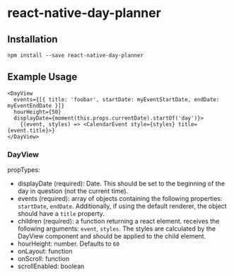 # react-native-day-planner

## Installation

`npm install --save react-native-day-planner`

## Example Usage

```
<DayView
  events={[{ title: 'foobar', startDate: myEventStartDate, endDate: myEventEndDate }]}
  hourHeight={50}
  displayDate={moment(this.props.currentDate).startOf('day')}>
    {(event, styles) => <CalendarEvent style={styles} title={event.title}>}
</DayView>
```

### DayView

propTypes:
 - displayDate (required): Date. This should be set to the beginning of the day in question (not the current time).
 - events (required): array of objects containing the following properties: `startDate`, `endDate`. Additionally, if using the default renderer, the object should have a `title` property.
 - children (required): a function returning a react element. receives the following arguments: `event`, `styles`. The styles are calculated by the DayView component and should be applied to the child element.
 - hourHeight: number. Defaults to `60`
 - onLayout: function
 - onScroll: function
 - scrollEnabled: boolean
